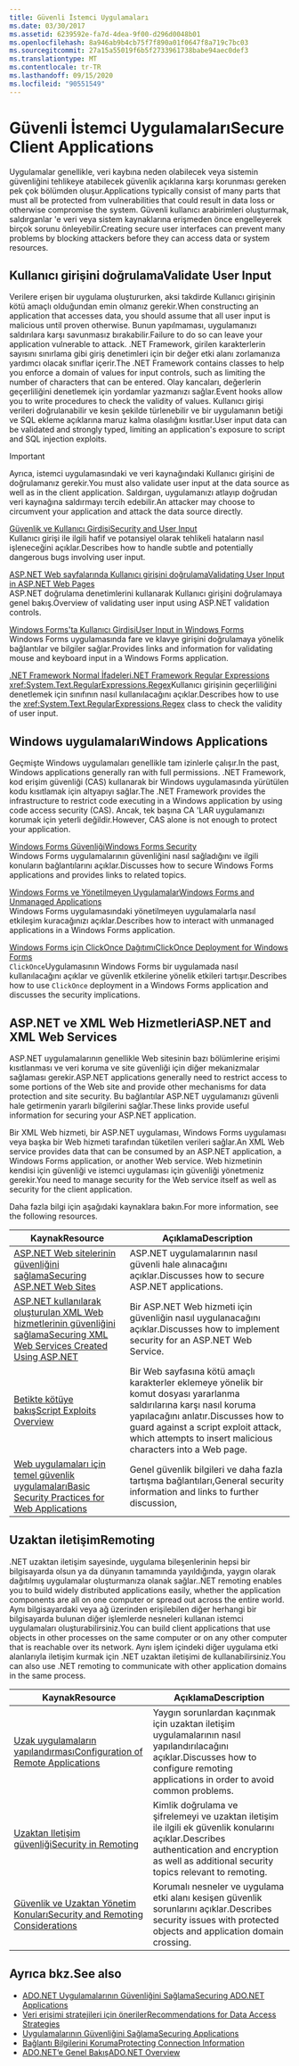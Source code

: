 ```yaml
---
title: Güvenli İstemci Uygulamaları
ms.date: 03/30/2017
ms.assetid: 6239592e-fa7d-4dea-9f00-d296d0048b01
ms.openlocfilehash: 8a946ab9b4cb75f7f890a01f0647f8a719c7bc03
ms.sourcegitcommit: 27a15a55019f6b5f2733961738babe94aec0def3
ms.translationtype: MT
ms.contentlocale: tr-TR
ms.lasthandoff: 09/15/2020
ms.locfileid: "90551549"
---
```

# <a name="secure-client-applications"></a><span data-ttu-id="81460-102">Güvenli İstemci Uygulamaları</span><span class="sxs-lookup"><span data-stu-id="81460-102">Secure Client Applications</span></span>
<span data-ttu-id="81460-103">Uygulamalar genellikle, veri kaybına neden olabilecek veya sistemin güvenliğini tehlikeye atabilecek güvenlik açıklarına karşı korunması gereken pek çok bölümden oluşur.</span><span class="sxs-lookup"><span data-stu-id="81460-103">Applications typically consist of many parts that must all be protected from vulnerabilities that could result in data loss or otherwise compromise the system.</span></span> <span data-ttu-id="81460-104">Güvenli kullanıcı arabirimleri oluşturmak, saldırganlar 'e veri veya sistem kaynaklarına erişmeden önce engelleyerek birçok sorunu önleyebilir.</span><span class="sxs-lookup"><span data-stu-id="81460-104">Creating secure user interfaces can prevent many problems by blocking attackers before they can access data or system resources.</span></span>  
  
## <a name="validate-user-input"></a><span data-ttu-id="81460-105">Kullanıcı girişini doğrulama</span><span class="sxs-lookup"><span data-stu-id="81460-105">Validate User Input</span></span>  
 <span data-ttu-id="81460-106">Verilere erişen bir uygulama oluştururken, aksi takdirde Kullanıcı girişinin kötü amaçlı olduğundan emin olmanız gerekir.</span><span class="sxs-lookup"><span data-stu-id="81460-106">When constructing an application that accesses data, you should assume that all user input is malicious until proven otherwise.</span></span> <span data-ttu-id="81460-107">Bunun yapılmaması, uygulamanızı saldırılara karşı savunmasız bırakabilir.</span><span class="sxs-lookup"><span data-stu-id="81460-107">Failure to do so can leave your application vulnerable to attack.</span></span> <span data-ttu-id="81460-108">.NET Framework, girilen karakterlerin sayısını sınırlama gibi giriş denetimleri için bir değer etki alanı zorlamanıza yardımcı olacak sınıflar içerir.</span><span class="sxs-lookup"><span data-stu-id="81460-108">The .NET Framework contains classes to help you enforce a domain of values for input controls, such as limiting the number of characters that can be entered.</span></span> <span data-ttu-id="81460-109">Olay kancaları, değerlerin geçerliliğini denetlemek için yordamlar yazmanızı sağlar.</span><span class="sxs-lookup"><span data-stu-id="81460-109">Event hooks allow you to write procedures to check the validity of values.</span></span> <span data-ttu-id="81460-110">Kullanıcı girişi verileri doğrulanabilir ve kesin şekilde türlenebilir ve bir uygulamanın betiği ve SQL ekleme açıklarına maruz kalma olasılığını kısıtlar.</span><span class="sxs-lookup"><span data-stu-id="81460-110">User input data can be validated and strongly typed, limiting an application's exposure to script and SQL injection exploits.</span></span>  
  
> [!IMPORTANT]
> <span data-ttu-id="81460-111">Ayrıca, istemci uygulamasındaki ve veri kaynağındaki Kullanıcı girişini de doğrulamanız gerekir.</span><span class="sxs-lookup"><span data-stu-id="81460-111">You must also validate user input at the data source as well as in the client application.</span></span> <span data-ttu-id="81460-112">Saldırgan, uygulamanızı atlayıp doğrudan veri kaynağına saldırmayı tercih edebilir.</span><span class="sxs-lookup"><span data-stu-id="81460-112">An attacker may choose to circumvent your application and attack the data source directly.</span></span>  
  
 [<span data-ttu-id="81460-113">Güvenlik ve Kullanıcı Girdisi</span><span class="sxs-lookup"><span data-stu-id="81460-113">Security and User Input</span></span>](../../../standard/security/security-and-user-input.md)  
 <span data-ttu-id="81460-114">Kullanıcı girişi ile ilgili hafif ve potansiyel olarak tehlikeli hataların nasıl işleneceğini açıklar.</span><span class="sxs-lookup"><span data-stu-id="81460-114">Describes how to handle subtle and potentially dangerous bugs involving user input.</span></span>  
  
 <span data-ttu-id="81460-115">[ASP.NET Web sayfalarında Kullanıcı girişini doğrulama](/previous-versions/aspnet/7kh55542(v=vs.100))</span><span class="sxs-lookup"><span data-stu-id="81460-115">[Validating User Input in ASP.NET Web Pages](/previous-versions/aspnet/7kh55542(v=vs.100))</span></span>  
 <span data-ttu-id="81460-116">ASP.NET doğrulama denetimlerini kullanarak Kullanıcı girişini doğrulamaya genel bakış.</span><span class="sxs-lookup"><span data-stu-id="81460-116">Overview of validating user input using ASP.NET validation controls.</span></span>  
  
 [<span data-ttu-id="81460-117">Windows Forms'ta Kullanıcı Girdisi</span><span class="sxs-lookup"><span data-stu-id="81460-117">User Input in Windows Forms</span></span>](/dotnet/desktop/winforms/user-input-in-windows-forms)  
 <span data-ttu-id="81460-118">Windows Forms uygulamasında fare ve klavye girişini doğrulamaya yönelik bağlantılar ve bilgiler sağlar.</span><span class="sxs-lookup"><span data-stu-id="81460-118">Provides links and information for validating mouse and keyboard input in a Windows Forms application.</span></span>  
  
 [<span data-ttu-id="81460-119">.NET Framework Normal İfadeleri</span><span class="sxs-lookup"><span data-stu-id="81460-119">.NET Framework Regular Expressions</span></span>](../../../standard/base-types/regular-expressions.md)  
 <span data-ttu-id="81460-120"><xref:System.Text.RegularExpressions.Regex>Kullanıcı girişinin geçerliliğini denetlemek için sınıfının nasıl kullanılacağını açıklar.</span><span class="sxs-lookup"><span data-stu-id="81460-120">Describes how to use the <xref:System.Text.RegularExpressions.Regex> class to check the validity of user input.</span></span>  
  
## <a name="windows-applications"></a><span data-ttu-id="81460-121">Windows uygulamaları</span><span class="sxs-lookup"><span data-stu-id="81460-121">Windows Applications</span></span>  
 <span data-ttu-id="81460-122">Geçmişte Windows uygulamaları genellikle tam izinlerle çalışır.</span><span class="sxs-lookup"><span data-stu-id="81460-122">In the past, Windows applications generally ran with full permissions.</span></span> <span data-ttu-id="81460-123">.NET Framework, kod erişim güvenliği (CAS) kullanarak bir Windows uygulamasında yürütülen kodu kısıtlamak için altyapıyı sağlar.</span><span class="sxs-lookup"><span data-stu-id="81460-123">The .NET Framework provides the infrastructure to restrict code executing in a Windows application by using code access security (CAS).</span></span> <span data-ttu-id="81460-124">Ancak, tek başına CA 'LAR uygulamanızı korumak için yeterli değildir.</span><span class="sxs-lookup"><span data-stu-id="81460-124">However, CAS alone is not enough to protect your application.</span></span>  
  
 [<span data-ttu-id="81460-125">Windows Forms Güvenliği</span><span class="sxs-lookup"><span data-stu-id="81460-125">Windows Forms Security</span></span>](/dotnet/desktop/winforms/windows-forms-security)  
 <span data-ttu-id="81460-126">Windows Forms uygulamalarının güvenliğini nasıl sağladığını ve ilgili konuların bağlantılarını açıklar.</span><span class="sxs-lookup"><span data-stu-id="81460-126">Discusses how to secure Windows Forms applications and provides links to related topics.</span></span>  
  
 [<span data-ttu-id="81460-127">Windows Forms ve Yönetilmeyen Uygulamalar</span><span class="sxs-lookup"><span data-stu-id="81460-127">Windows Forms and Unmanaged Applications</span></span>](/dotnet/desktop/winforms/advanced/windows-forms-and-unmanaged-applications)  
 <span data-ttu-id="81460-128">Windows Forms uygulamasındaki yönetilmeyen uygulamalarla nasıl etkileşim kuracağınızı açıklar.</span><span class="sxs-lookup"><span data-stu-id="81460-128">Describes how to interact with unmanaged applications in a Windows Forms application.</span></span>  
  
 [<span data-ttu-id="81460-129">Windows Forms için ClickOnce Dağıtımı</span><span class="sxs-lookup"><span data-stu-id="81460-129">ClickOnce Deployment for Windows Forms</span></span>](/dotnet/desktop/winforms/clickonce-deployment-for-windows-forms)  
 <span data-ttu-id="81460-130">`ClickOnce`Uygulamasının Windows Forms bir uygulamada nasıl kullanılacağını açıklar ve güvenlik etkilerine yönelik etkileri tartışır.</span><span class="sxs-lookup"><span data-stu-id="81460-130">Describes how to use `ClickOnce` deployment in a Windows Forms application and discusses the security implications.</span></span>  
  
## <a name="aspnet-and-xml-web-services"></a><span data-ttu-id="81460-131">ASP.NET ve XML Web Hizmetleri</span><span class="sxs-lookup"><span data-stu-id="81460-131">ASP.NET and XML Web Services</span></span>  
 <span data-ttu-id="81460-132">ASP.NET uygulamalarının genellikle Web sitesinin bazı bölümlerine erişimi kısıtlanması ve veri koruma ve site güvenliği için diğer mekanizmalar sağlaması gerekir.</span><span class="sxs-lookup"><span data-stu-id="81460-132">ASP.NET applications generally need to restrict access to some portions of the Web site and provide other mechanisms for data protection and site security.</span></span> <span data-ttu-id="81460-133">Bu bağlantılar ASP.NET uygulamanızı güvenli hale getirmenin yararlı bilgilerini sağlar.</span><span class="sxs-lookup"><span data-stu-id="81460-133">These links provide useful information for securing your ASP.NET application.</span></span>  
  
 <span data-ttu-id="81460-134">Bir XML Web hizmeti, bir ASP.NET uygulaması, Windows Forms uygulaması veya başka bir Web hizmeti tarafından tüketilen verileri sağlar.</span><span class="sxs-lookup"><span data-stu-id="81460-134">An XML Web service provides data that can be consumed by an ASP.NET application, a Windows Forms application, or another Web service.</span></span> <span data-ttu-id="81460-135">Web hizmetinin kendisi için güvenliği ve istemci uygulaması için güvenliği yönetmeniz gerekir.</span><span class="sxs-lookup"><span data-stu-id="81460-135">You need to manage security for the Web service itself as well as security for the client application.</span></span>  
  
 <span data-ttu-id="81460-136">Daha fazla bilgi için aşağıdaki kaynaklara bakın.</span><span class="sxs-lookup"><span data-stu-id="81460-136">For more information, see the following resources.</span></span>  
  
|<span data-ttu-id="81460-137">Kaynak</span><span class="sxs-lookup"><span data-stu-id="81460-137">Resource</span></span>|<span data-ttu-id="81460-138">Açıklama</span><span class="sxs-lookup"><span data-stu-id="81460-138">Description</span></span>|  
|--------------|-----------------|  
|<span data-ttu-id="81460-139">[ASP.NET Web sitelerinin güvenliğini sağlama](/previous-versions/aspnet/91f66yxt(v=vs.100))</span><span class="sxs-lookup"><span data-stu-id="81460-139">[Securing ASP.NET Web Sites](/previous-versions/aspnet/91f66yxt(v=vs.100))</span></span>|<span data-ttu-id="81460-140">ASP.NET uygulamalarının nasıl güvenli hale alınacağını açıklar.</span><span class="sxs-lookup"><span data-stu-id="81460-140">Discusses how to secure ASP.NET applications.</span></span>|  
|<span data-ttu-id="81460-141">[ASP.NET kullanılarak oluşturulan XML Web hizmetlerinin güvenliğini sağlama](/previous-versions/dotnet/netframework-4.0/w67h0dw7(v=vs.100))</span><span class="sxs-lookup"><span data-stu-id="81460-141">[Securing XML Web Services Created Using ASP.NET](/previous-versions/dotnet/netframework-4.0/w67h0dw7(v=vs.100))</span></span>|<span data-ttu-id="81460-142">Bir ASP.NET Web hizmeti için güvenliğin nasıl uygulanacağını açıklar.</span><span class="sxs-lookup"><span data-stu-id="81460-142">Discusses how to implement security for an ASP.NET Web Service.</span></span>|  
|<span data-ttu-id="81460-143">[Betikte kötüye bakış](/previous-versions/aspnet/w1sw53ds(v=vs.100))</span><span class="sxs-lookup"><span data-stu-id="81460-143">[Script Exploits Overview](/previous-versions/aspnet/w1sw53ds(v=vs.100))</span></span>|<span data-ttu-id="81460-144">Bir Web sayfasına kötü amaçlı karakterler eklemeye yönelik bir komut dosyası yararlanma saldırılarına karşı nasıl koruma yapılacağını anlatır.</span><span class="sxs-lookup"><span data-stu-id="81460-144">Discusses how to guard against a script exploit attack, which attempts to insert malicious characters into a Web page.</span></span>|  
|<span data-ttu-id="81460-145">[Web uygulamaları için temel güvenlik uygulamaları](/previous-versions/aspnet/zdh19h94(v=vs.100))</span><span class="sxs-lookup"><span data-stu-id="81460-145">[Basic Security Practices for Web Applications](/previous-versions/aspnet/zdh19h94(v=vs.100))</span></span>|<span data-ttu-id="81460-146">Genel güvenlik bilgileri ve daha fazla tartışma bağlantıları,</span><span class="sxs-lookup"><span data-stu-id="81460-146">General security information and links to further discussion,</span></span>|  
  
## <a name="remoting"></a><span data-ttu-id="81460-147">Uzaktan iletişim</span><span class="sxs-lookup"><span data-stu-id="81460-147">Remoting</span></span>  
 <span data-ttu-id="81460-148">.NET uzaktan iletişim sayesinde, uygulama bileşenlerinin hepsi bir bilgisayarda olsun ya da dünyanın tamamında yayıldığında, yaygın olarak dağıtılmış uygulamalar oluşturmanıza olanak sağlar.</span><span class="sxs-lookup"><span data-stu-id="81460-148">.NET remoting enables you to build widely distributed applications easily, whether the application components are all on one computer or spread out across the entire world.</span></span> <span data-ttu-id="81460-149">Aynı bilgisayardaki veya ağ üzerinden erişilebilen diğer herhangi bir bilgisayarda bulunan diğer işlemlerde nesneleri kullanan istemci uygulamaları oluşturabilirsiniz.</span><span class="sxs-lookup"><span data-stu-id="81460-149">You can build client applications that use objects in other processes on the same computer or on any other computer that is reachable over its network.</span></span> <span data-ttu-id="81460-150">Aynı işlem içindeki diğer uygulama etki alanlarıyla iletişim kurmak için .NET uzaktan iletişimi de kullanabilirsiniz.</span><span class="sxs-lookup"><span data-stu-id="81460-150">You can also use .NET remoting to communicate with other application domains in the same process.</span></span>  
  
|<span data-ttu-id="81460-151">Kaynak</span><span class="sxs-lookup"><span data-stu-id="81460-151">Resource</span></span>|<span data-ttu-id="81460-152">Açıklama</span><span class="sxs-lookup"><span data-stu-id="81460-152">Description</span></span>|  
|--------------|-----------------|  
|<span data-ttu-id="81460-153">[Uzak uygulamaların yapılandırması](/previous-versions/dotnet/netframework-4.0/b8tysty8(v=vs.100))</span><span class="sxs-lookup"><span data-stu-id="81460-153">[Configuration of Remote Applications](/previous-versions/dotnet/netframework-4.0/b8tysty8(v=vs.100))</span></span>|<span data-ttu-id="81460-154">Yaygın sorunlardan kaçınmak için uzaktan iletişim uygulamalarının nasıl yapılandırılacağını açıklar.</span><span class="sxs-lookup"><span data-stu-id="81460-154">Discusses how to configure remoting applications in order to avoid common problems.</span></span>|  
|<span data-ttu-id="81460-155">[Uzaktan Iletişim güvenliği](/previous-versions/dotnet/netframework-4.0/9hwst9th(v=vs.100))</span><span class="sxs-lookup"><span data-stu-id="81460-155">[Security in Remoting](/previous-versions/dotnet/netframework-4.0/9hwst9th(v=vs.100))</span></span>|<span data-ttu-id="81460-156">Kimlik doğrulama ve şifrelemeyi ve uzaktan iletişim ile ilgili ek güvenlik konularını açıklar.</span><span class="sxs-lookup"><span data-stu-id="81460-156">Describes authentication and encryption as well as additional security topics relevant to remoting.</span></span>|  
|[<span data-ttu-id="81460-157">Güvenlik ve Uzaktan Yönetim Konuları</span><span class="sxs-lookup"><span data-stu-id="81460-157">Security and Remoting Considerations</span></span>](../../misc/security-and-remoting-considerations.md)|<span data-ttu-id="81460-158">Korumalı nesneler ve uygulama etki alanı kesişen güvenlik sorunlarını açıklar.</span><span class="sxs-lookup"><span data-stu-id="81460-158">Describes security issues with protected objects and application domain crossing.</span></span>|  
  
## <a name="see-also"></a><span data-ttu-id="81460-159">Ayrıca bkz.</span><span class="sxs-lookup"><span data-stu-id="81460-159">See also</span></span>

- [<span data-ttu-id="81460-160">ADO.NET Uygulamalarının Güvenliğini Sağlama</span><span class="sxs-lookup"><span data-stu-id="81460-160">Securing ADO.NET Applications</span></span>](securing-ado-net-applications.md)
- <span data-ttu-id="81460-161">[Veri erişimi stratejileri için öneriler](/previous-versions/visualstudio/visual-studio-2008/8fxztkff(v=vs.90))</span><span class="sxs-lookup"><span data-stu-id="81460-161">[Recommendations for Data Access Strategies](/previous-versions/visualstudio/visual-studio-2008/8fxztkff(v=vs.90))</span></span>
- [<span data-ttu-id="81460-162">Uygulamalarının Güvenliğini Sağlama</span><span class="sxs-lookup"><span data-stu-id="81460-162">Securing Applications</span></span>](/visualstudio/ide/securing-applications)
- [<span data-ttu-id="81460-163">Bağlantı Bilgilerini Koruma</span><span class="sxs-lookup"><span data-stu-id="81460-163">Protecting Connection Information</span></span>](protecting-connection-information.md)
- [<span data-ttu-id="81460-164">ADO.NET’e Genel Bakış</span><span class="sxs-lookup"><span data-stu-id="81460-164">ADO.NET Overview</span></span>](ado-net-overview.md)
